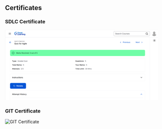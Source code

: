 
## Certificates

### SDLC Certificate
![SDLC Certificate](SDLC/certificate.png)

### GIT Certificate
![GIT Certificate](GIT/Simplilearn%20certificate.png)
